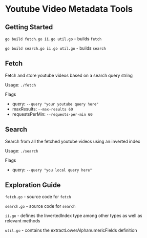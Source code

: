 # Youtube Video Metadata Tools

## Getting Started
`go build fetch.go ii.go util.go` - builds `fetch`

`go build search.go ii.go util.go` - builds `search`

## Fetch
Fetch and store youtube videos based on a search query string

Usage: `./fetch`

Flags
  - query: `--query "your youtube query here"`
  - maxResults: `--max-results 60`
  - requestsPerMin: `--requests-per-min 60`

## Search
Search from all the fetched youtube videos using an inverted index

Usage: `./search`

Flags
  - query: `--query "you local query here"`

## Exploration Guide
`fetch.go` - source code for `fetch`

`search.go` - source code for `search`

`ii.go` - defines the InvertedIndex type among other types as well as relevant methods

`util.go` - contains the extractLowerAlphanumericFields definition
